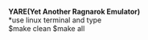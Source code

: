 **YARE(Yet Another Ragnarok Emulator)**
<br/>
*use linux terminal and type
<br/>
$make clean
$make all
<br/>
